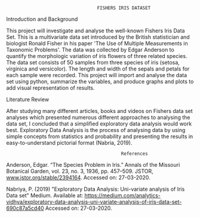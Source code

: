                                      FISHERS IRIS DATASET

Introduction and Background

This project will investigate and analyse the well-known Fishers Iris Data Set. This is a multivariate data set introduced by the British statistician and biologist Ronald Fisher in his paper 'The Use of Multiple Measurements in Taxonomic Problems'. The data was collected by Edgar Anderson to quantify the morphologic variation of iris flowers of three related species. The data set consists of 50 samples from three species of iris (setosa, virginica and versicolor). The length and width of the sepals and petals for each sample were recorded. This project will import and analyse the data set using python, summarize the variables, and produce graphs and plots to add visual representation of results.

Literature Review

After studying many different articles, books and videos on Fishers data set analyses which presented numerous different approaches to analysing the data set, I concluded that a simplified exploratory data analysis would work best. Exploratory Data Analysis is the process of analysing data by using simple concepts from statistics and probability and presenting the results in easy-to-understand pictorial format (Nabria, 2019). 















                                               References

Anderson, Edgar. “The Species Problem in Iris.” Annals of the Missouri Botanical Garden, vol. 23, no. 3, 1936, pp. 457–509. JSTOR, www.jstor.org/stable/2394164. Accessed on: 27-03-2020.

Nabriya, P. (2019) "Exploratory Data Analysis: Uni-variate analysis of Iris Data set" Medium. Available at: https://medium.com/analytics-vidhya/exploratory-data-analysis-uni-variate-analysis-of-iris-data-set-690c87a5cd40 Accessed on: 27-03-2020.
